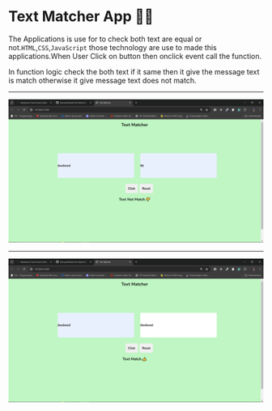 # Text Matcher App 🔄🆎
 
The Applications is use for to check both text are equal  or not.```HTML```,```CSS```,```JavaScript``` those technology are use to made this applications.When User Click on button then onclick event call the function.

In function logic check the both text if it same then it give the message text is match otherwise it give message text does not match.

---
![output1](./Image/img1.png)

---
![output2](./Image/img2.png)